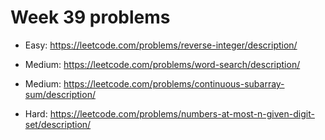 # Week 39 problems

- Easy: https://leetcode.com/problems/reverse-integer/description/

- Medium: https://leetcode.com/problems/word-search/description/ 

- Medium: https://leetcode.com/problems/continuous-subarray-sum/description/

- Hard: https://leetcode.com/problems/numbers-at-most-n-given-digit-set/description/
